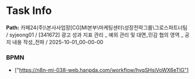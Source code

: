 # Task Info

**Path:** 카페24(주)\본사사업장\[CG]MI본부\마케팅센터\성장전략그룹\그로스파트너팀 / syjeong01 / [341672] 광고 성과 지표 관리 _ 예외 관리 및 대면_민감 협의 영역 _ 공지 내용 작성_전파 / 2025-10-01_00-00-00

### BPMN
- ["https://n8n-mi-038-web.hanpda.com/workflow/hyqSHsiVoWX6eTlG"]

